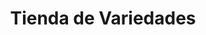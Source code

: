 ---
title: "Tienda de Variedades"
url: /ciudad-satelite/tienda-de-variedades-fray-j-viscarra/
shop: Lebensmittel
---